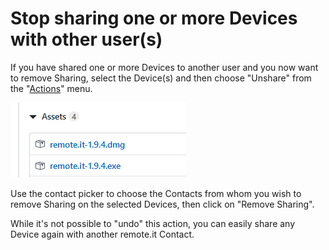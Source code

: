 # Stop sharing one or more Devices with other user\(s\)

If you have shared one or more Devices to another user and you now want to remove Sharing, select the Device\(s\) and then choose "Unshare" from the "[Actions](../using-the-web-portal/the-view-devices-page/the-actions-menu.md)" menu.

![](../../.gitbook/assets/image%20%2838%29.png)

Use the contact picker to choose the Contacts from whom you wish to remove Sharing on the selected Devices, then click on "Remove Sharing".

While it's not possible to "undo" this action, you can easily share any Device again with another remote.it Contact.

